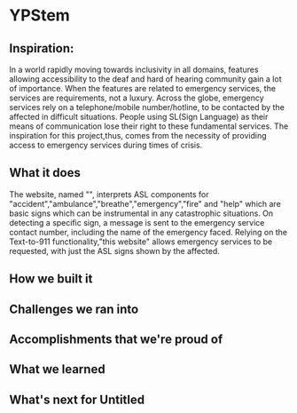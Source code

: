 # YPStem

## Inspiration:
In a world rapidly moving towards inclusivity in all domains, features allowing accessibility to the deaf and hard of hearing community gain a lot of importance. When the features are related to emergency services, the services are requirements, not a luxury.
Across the globe, emergency services rely on a telephone/mobile number/hotline, to be contacted by the affected in difficult situations. People using SL(Sign Language) as their means of communication lose their right to these fundamental services. The inspiration for this project,thus, comes from the necessity of providing access to emergency services during times of crisis.

## What it does
The website, named "", interprets ASL components for "accident","ambulance","breathe","emergency","fire" and "help" which are basic signs which can be instrumental in any catastrophic situations. On detecting a specific sign, a message is sent to the emergency service contact number, including the name of the emergency faced. Relying on the Text-to-911 functionality,"this website" allows emergency services to be requested, with just the ASL signs shown by the affected.

## How we built it

## Challenges we ran into

## Accomplishments that we're proud of

## What we learned

## What's next for Untitled
